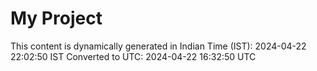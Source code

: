 # My Project

This content is dynamically generated in Indian Time (IST): 2024-04-22 22:02:50 IST
Converted to UTC: 2024-04-22 16:32:50 UTC
